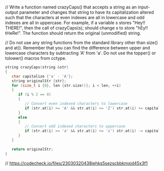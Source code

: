 // Write a function named crazyCaps() that accepts a string as an input-output parameter and changes that string to have its capitalization altered such that the characters at even indexes are all in lowercase and odd indexes are all in uppercase. For example, if a variable s stores "Hey!! THERE!", then the call of crazyCaps(s); should change s to store "hEy!! tHeRe!". The function should return the original (unmodified) string.

// Do not use any string functions from the standard library other than size() and at(). Remember that you can find the difference between upper and lowercase characters by subtracting 'A' from 'a'. Do not use the topper() or tolower() macros from cctype.

```cpp
string crazyCaps(string &str)
{
   char capitalize {'a' - 'A'};
   string originalStr {str};
   for (size_t i {0}, len {str.size()}; i < len; ++i)
   {
      if (i % 2 == 0)
      {
         // Convert even indexed characters to lowercase
         if (str.at(i) >= 'A' && str.at(i) <= 'Z') str.at(i) += capitalize;
      }
      else
      { 
         // Convert odd indexed characters to uppercase
         if (str.at(i) >= 'a' && str.at(i) <= 'z') str.at(i) -= capitalize;
      }
   }
   
   return originalStr;
}
```

// https://codecheck.io/files/23030320438iehks5sezscbbkmxjd45x3f1